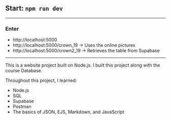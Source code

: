 ## Start: `npm run dev`
---
### Enter
* http://localhost:5000
* http://localhost:5000/crown_19  &#8594; Uses the online pictures
* http://localhost:5000/crown2_19 &#8594; Retrieves the table from Supabase

---

This is a website project built on Node.js.
I built this project along with the course Database.

Throughout this project, I learned: 
* Node.js
* SQL
* Supabase
* Postman
* The basics of JSON, EJS, Markdown, and JavaScript
